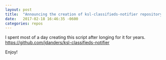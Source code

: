 ```yaml
---
layout: post
title:  "Announcing the creation of ksl-classifieds-notifier repository"
date:   2017-02-18 16:46:35 -0600
categories: repos
---
```

I spent most of a day creating this script after longing for it for years. https://github.com/jdanders/ksl-classifieds-notifier

Enjoy!

